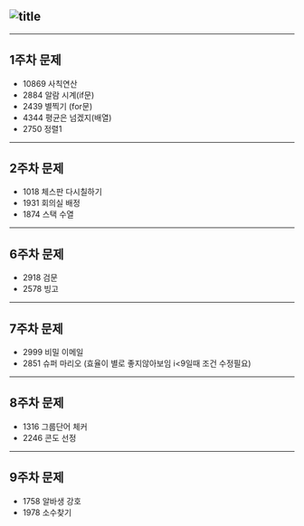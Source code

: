 ![title](https://user-images.githubusercontent.com/68391427/107851854-43de1900-6e50-11eb-8fb2-0b69a2bd4524.png)
-------------------------
***
## 1주차 문제
  - 10869 사칙연산
  - 2884 알람 시계(if문)
  - 2439 별찍기 (for문)
  - 4344 평균은 넘겠지(배열)
  - 2750 정렬1
***
## 2주차 문제
  - 1018 체스판 다시칠하기
  - 1931 회의실 배정
  - 1874 스택 수열
***
## 6주차 문제
  - 2918 검문
  - 2578 빙고
***
## 7주차 문제
  - 2999 비밀 이메일
  - 2851 슈퍼 마리오 (효율이 별로 좋지않아보임 i<9일때 조건 수정필요)
***
## 8주차 문제
  - 1316 그룹단어 체커
  - 2246 콘도 선정
***
## 9주차 문제
  - 1758 알바생 강호
  - 1978 소수찾기